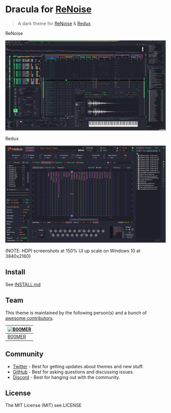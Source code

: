 # Dracula for [ReNoise](http://renoise.com)

> A dark theme for [ReNoise](http://renoise.com) & [Redux](https://www.renoise.com/products/redux).

ReNoise

![ReNoise Screenshot](./screenshot.png)

Redux

![Redux Screnshot](./redux-screenshot.png)

(NOTE: HDPI screenshots at 150% UI up scale on Windows 10 at 3840x2160)

## Install

See [INSTALL.md](./INSTALL.md)

## Team

This theme is maintained by the following person(s) and a bunch of [awesome contributors](https://github.com/dracula/template/graphs/contributors).

| [![B00MER](https://github.com/molotovbliss.png?size=100)](https://github.com/molotovbliss) |
| ------------------------------------------------------------------------------------------ |
| [B00MER](https://github.com/molotovbliss)                                                  |

## Community

- [Twitter](https://twitter.com/draculatheme) - Best for getting updates about themes and new stuff.
- [GitHub](https://github.com/dracula/dracula-theme/discussions) - Best for asking questions and discussing issues.
- [Discord](https://draculatheme.com/discord-invite) - Best for hanging out with the community.

## License

The MIT License (MIT) see LICENSE
